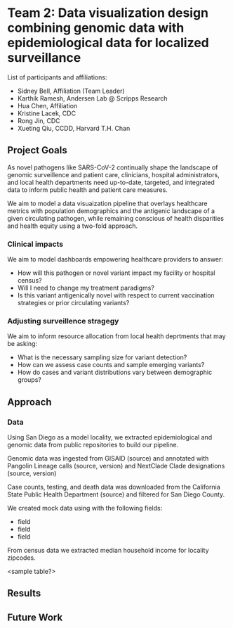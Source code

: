 # Team 2: Data visualization design combining genomic data with epidemiological data for localized surveillance

List of participants and affiliations:
- Sidney Bell, Affiliation (Team Leader)
- Karthik Ramesh, Andersen Lab @ Scripps Research
- Hua Chen, Affiliation
- Kristine Lacek, CDC
- Rong Jin, CDC
- Xueting Qiu, CCDD, Harvard T.H. Chan

## Project Goals

As novel pathogens like SARS-CoV-2 continually shape the landscape of genomic surveillence and patient care, clinicians, hospital administrators, and local health departments need up-to-date, targeted, and integrated data to inform public health and patient care measures. 

We aim to model a data visuaization pipeline that overlays healthcare metrics with population demographics and the antigenic landscape of a given circulating pathogen, while remaining conscious of health disparities and health equity using a two-fold approach.

### Clinical impacts

We aim to model dashboards empowering healthcare providers to answer:
- How will this pathogen or novel variant impact my facility or hospital census?
- Will I need to change my treatment paradigms?
- Is this variant antigenically novel with respect to current vaccination strategies or prior circulating variants?

### Adjusting surveillence stragegy

We aim to inform resource allocation from local health deprtments that may be asking:
- What is the necessary sampling size for variant detection?
- How can we assess case counts and sample emerging variants?
- How do cases and variant distributions vary between demographic groups?

## Approach

### Data 

Using San Diego as a model locality, we extracted epidemiological and genomic data from public repositories to build our pipeline.

Genomic data was ingested from GISAID (source) and annotated with Pangolin Lineage calls (source, version) and NextClade Clade designations (source, version)

Case counts, testing, and death data was downloaded from the California State Public Health Department (source) and filtered for San Diego County.

We created mock data using <software> with the following fields:
- field
- field
- field

From census data <source> we extracted median household income for locality zipcodes.



<sample table?>

## Results

## Future Work
